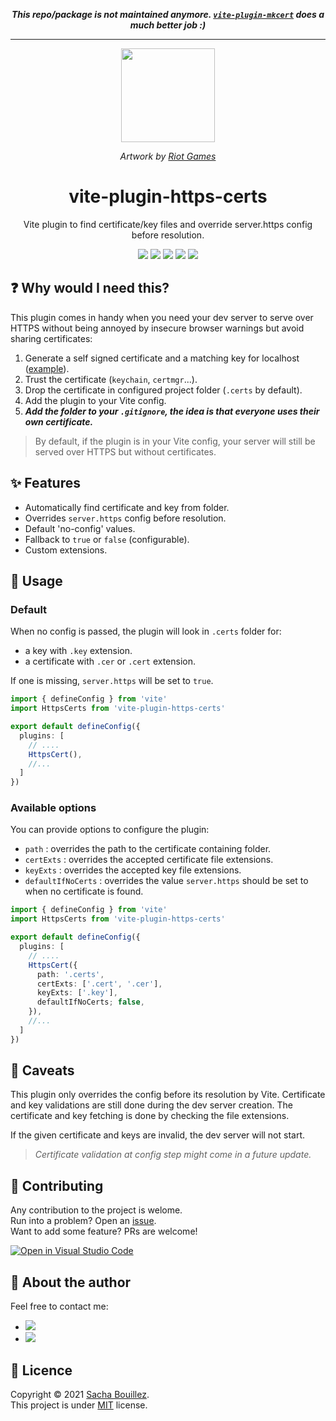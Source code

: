 <p align="center">
  <strong><em>This repo/package is not maintained anymore. <a href="https://github.com/liuweiGL/vite-plugin-mkcert"><code>vite-plugin-mkcert</code><a/> does a much better job :)</em></strong>
</p>

<hr>

<p align="center">
  <img alt="" width="150" src="https://i.imgur.com/nEyndPI.png">
</p>
<p align="center">
  <i>Artwork by <a href="https://playvalorant.com/en-us/agents/killjoy/">Riot Games</a></i>
</p>

<h1 align="center">vite-plugin-https-certs</h1>
<p align="center">Vite plugin to find certificate/key files and override server.https config before resolution.</p>

<p align="center">
  <img src="https://img.shields.io/github/package-json/v/prazdevs/vite-plugin-https-certs?style=flat&color=orange" />
  <img src="https://img.shields.io/npm/dependency-version/vite-plugin-https-certs/peer/vite?logo=vite" />
  <img src="https://img.shields.io/codeclimate/maintainability/prazdevs/vite-plugin-https-certs?logo=code-climate&style=flat" />
  <img src="https://codecov.io/gh/prazdevs/vite-plugin-https-certs/branch/main/graph/badge.svg?token=AEAOW30X6H&style=flat"/>
  <img src="https://img.shields.io/github/license/prazdevs/vite-plugin-https-certs?style=flat" />
</p>

## ❓ Why would I need this?

This plugin comes in handy when you need your dev server to serve over HTTPS without being annoyed by insecure browser warnings but avoid sharing certificates:
1. Generate a self signed certificate and a matching key for localhost ([example](https://letsencrypt.org/docs/certificates-for-localhost/)).
2. Trust the certificate (`keychain`, `certmgr`...).
3. Drop the certificate in configured project folder (`.certs` by default).
4. Add the plugin to your Vite config.
5. **_Add the folder to your `.gitignore`, the idea is that everyone uses their own certificate._**

> By default, if the plugin is in your Vite config, your server will still be served over HTTPS but without certificates.

## ✨ Features

- Automatically find certificate and key from folder.
- Overrides `server.https` config before resolution.
- Default 'no-config' values.
- Fallback to `true` or `false` (configurable).
- Custom extensions.

## 🚀 Usage

### Default

When no config is passed, the plugin will look in `.certs` folder for:
- a key with `.key` extension.
- a certificate with `.cer` or `.cert` extension.

If one is missing, `server.https` will be set to `true`.

```ts
import { defineConfig } from 'vite'
import HttpsCerts from 'vite-plugin-https-certs'

export default defineConfig({
  plugins: [
    // ....
    HttpsCert(),
    //...
  ]
})
```

### Available options

You can provide options to configure the plugin:
- `path` : overrides the path to the certificate containing folder.
- `certExts` : overrides the accepted certificate file extensions.
- `keyExts` : overrides the accepted key file extensions.
- `defaultIfNoCerts` : overrides the value `server.https` should be set to when no certificate is found.

```ts
import { defineConfig } from 'vite'
import HttpsCerts from 'vite-plugin-https-certs'

export default defineConfig({
  plugins: [
    // ....
    HttpsCert({
      path: '.certs',
      certExts: ['.cert', '.cer'],
      keyExts: ['.key'],
      defaultIfNoCerts; false,
    }),
    //...
  ]
})
```

## 🚧 Caveats

This plugin only overrides the config before its resolution by Vite. Certificate and key validations are still done during the dev server creation. The certificate and key fetching is done by checking the file extensions.

If the given certificate and keys are invalid, the dev server will not start.

>_Certificate validation at config step might come in a future update._

## 🤝 Contributing

Any contribution to the project is welome.  
Run into a problem? Open an [issue](https://github.com/prazdevs/vite-plugin-https-certs/issues/new/choose).  
Want to add some feature? PRs are welcome!

[![Open in Visual Studio Code](https://open.vscode.dev/badges/open-in-vscode.svg)](https://open.vscode.dev/prazdevs/vite-plugin-https-certs)

## 👤 About the author

Feel free to contact me:

- <a href="https://twitter.com/prazdevs"><img src="https://img.shields.io/twitter/follow/prazdevs?style=social" /></a>
- <img src="https://img.shields.io/badge/Discord-PraZ%234184-darkgrey?labelColor=7289DA&logo=discord&logoColor=white&style=flat" />

## 📝 Licence

Copyright © 2021 [Sacha Bouillez](https://github.com/prazdevs).<br />
This project is under [MIT](https://github.com/prazdevs/vite-plugin-https-certs/blob/main/LICENCE) license.
